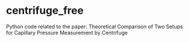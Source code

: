 # centrifuge_free
Python code related to the paper: Theoretical Comparison of Two Setups for Capillary Pressure Measurement by Centrifuge
